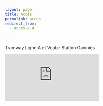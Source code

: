 ```yaml
---
layout: page
title: Accès
permalink: acces
redirect_from:
  - acces-p-4
---
```


**<site-title></site-title>**

<site-address></site-address>  
Tramway Ligne A et Vcub : Station Gaviniès

<iframe class="gmap-acces"
  frameborder="0"
  marginheight="0"
  marginwidth="0"
  scrolling="no"
  src="https://maps.google.com/maps?q=Créham&z=14&output=embed">
</iframe>
